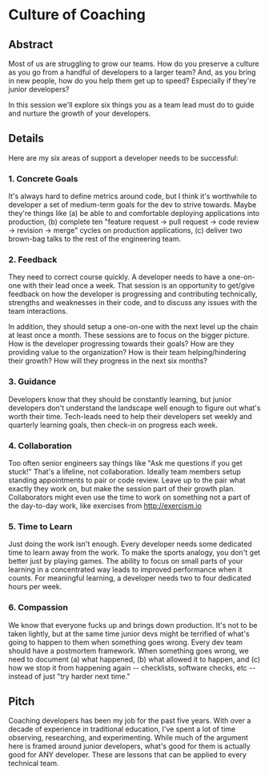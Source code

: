 # Culture of Coaching

## Abstract

Most of us are struggling to grow our teams. How do you preserve a culture as
you go from a handful of developers to a larger team? And, as you bring in new
people, how do you help them get up to speed? Especially if they're junior
developers?

In this session we'll explore six things you as a team lead must do to guide
and nurture the growth of your developers.

## Details

Here are my six areas of support a developer needs to be successful:

### 1. Concrete Goals

It's always hard to define metrics around code, but I think it's worthwhile to developer a set of medium-term goals for the dev to strive towards. Maybe they're things like (a) be able to and comfortable deploying applications into production, (b) complete ten "feature request -> pull request -> code review -> revision -> merge" cycles on production applications, (c) deliver two brown-bag talks to the rest of the engineering team.

### 2. Feedback

They need to correct course quickly. A developer needs to have a one-on-one with
their lead once a week. That session is an opportunity to get/give feedback on
how the developer is progressing and contributing technically, strengths and
weaknesses in their code, and to discuss any issues with the team interactions.

In addition, they should setup a one-on-one with the next level up the chain at
least once a month. These sessions are to focus on the bigger picture. How is
the developer progressing towards their goals? How are they providing value to
the organization? How is their team helping/hindering their growth? How will
they progress in the next six months?

### 3. Guidance

Developers know that they should be constantly learning, but junior developers
don't understand the landscape well enough to figure out what's worth their time.
Tech-leads need to help their developers set weekly and quarterly learning goals,
then check-in on progress each week.

### 4. Collaboration

Too often senior engineers say things like "Ask me questions if you get stuck!"
That's a lifeline, not collaboration. Ideally team members setup standing
appointments to pair or code review. Leave up to the pair what exactly they work
on, but make the session part of their growth plan. Collaborators might even
use the time to work on something not a part of the day-to-day work, like
exercises from http://exercism.io

### 5. Time to Learn

Just doing the work isn't enough. Every developer needs some dedicated time to
learn away from the work. To make the sports analogy, you don't get better just
by playing games. The ability to focus on small parts of your learning in a
concentrated way leads to improved performance when it counts. For meaningful
learning, a developer needs two to four dedicated hours per week.

### 6. Compassion

We know that everyone fucks up and brings down production. It's not to be taken
lightly, but at the same time junior devs might be terrified of what's going to
happen to them when something goes wrong. Every dev team should have a
postmortem framework. When something goes wrong, we need to document
(a) what happened, (b) what allowed it to happen, and (c) how we stop it from
happening again -- checklists, software checks, etc -- instead of just "try
harder next time."

## Pitch

Coaching developers has been my job for the past five years. With over
a decade of experience in traditional education, I've spent a lot of time
observing, researching, and experimenting. While much of the argument here is
framed around junior developers, what's good for them is actually good for ANY
developer. These are lessons that can be applied to every technical team.
